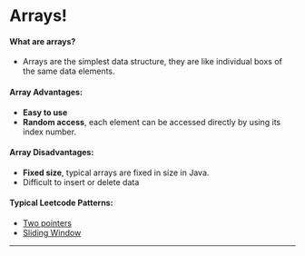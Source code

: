 # Arrays!
#### What are arrays?
* Arrays are the simplest data structure, they are like individual boxs of the same data elements.
#### Array Advantages:
* **Easy to use**
* **Random access**, each element can be accessed directly by using its index number.
#### Array Disadvantages:
* **Fixed size**, typical arrays are fixed in size in Java.
* Difficult to insert or delete data

#### Typical Leetcode Patterns:
* [Two pointers](https://www.geeksforgeeks.org/two-pointers-technique/)
* [Sliding Window](https://www.geeksforgeeks.org/window-sliding-technique/)
* **